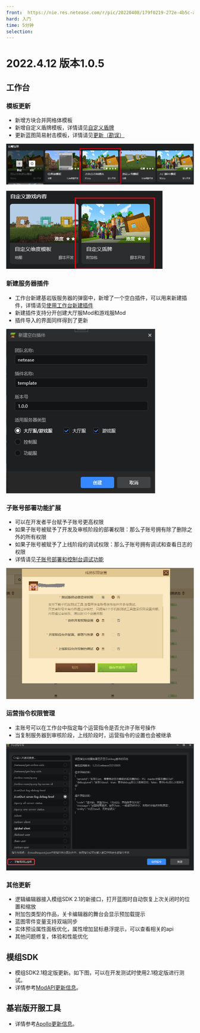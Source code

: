 ```yaml
---
front: 	https://nie.res.netease.com/r/pic/20220408/179f0219-272e-4b5c-a2e1-648d9aaa9de8.png
hard: 入门
time: 5分钟
selection: 
---
```


# 2022.4.12 版本1.0.5

## 工作台

### 模板更新

- 新增方块合并网格体模板
- 新增自定义盾牌模板，详情请见[自定义盾牌](../../20-玩法开发/15-自定义游戏内容/1-自定义物品/8-自定义盾牌.md)
- 更新蓝图简易射击模板，详情请见[更新（勘误）](../../20-玩法开发/12-可视化编程/30-新版示例教程（视频）/07-制作简易射击附加包（视频）/00.md)

![image-20220411160151282](./images/image-20220411160151282.png)

![image-20220411160125757](./images/image-20220411160125757.png)

### 新建服务器插件

- 工作台新建基岩版服务器的弹窗中，新增了一个空白插件，可以用来新建插件，详情请见[使用工作台新建插件](../../27-网络游戏/课程5：插件教学/第0节：使用工作台新建插件.md)
- 新建插件支持分开创建大厅服Mod和游戏服Mod
- 插件导入的界面同样得到了更新

![image-20220411162138314](./images/image-20220411162138314.png)

### 子账号部署功能扩展

- 可以在开发者平台赋予子账号更高权限
- 如果子账号被赋予了开发及审核阶段的部署权限：那么子账号拥有除了删除之外的所有权限
- 如果子账号被赋予了上线阶段的调试权限：那么子账号拥有调试和查看日志的权限
- 详情请见[子账号部署和控制台调试功能](../../27-网络游戏/课程7：开发技巧/第4节：子账号部署和控制台调试功能.md)

![image-20220411204613763](./images/image-20220411204613763.png)

### 运营指令权限管理

- 主账号可以在工作台中指定每个运营指令是否允许子账号操作
- 当复制服务器到审核阶段，上线阶段时，运营指令的设置也会被继承

![image-20220411165439751](./images/image-20220411165439751.png)

### 其他更新

- 逻辑编辑器接入模组SDK 2.1的新接口，打开蓝图时自动恢复上次关闭时的位置和缩放
- 附加包类型的作品，关卡编辑器的舞台会显示预加载提示
- 蓝图零件变量支持双端同步
- 实体预设属性面板优化，属性增加鼠标悬浮提示，可以查看相关的api
- 其他问题修复，体验和性能优化

## 模组SDK

- 模组SDK2.1稳定版更新。如下图，可以在开发测试时使用2.1稳定版进行测试。
- 详情参考<a href="../../../mcdocs/1-ModAPI/更新信息/2.1.html" rel="noopenner">ModAPI更新信息</a>。

## 基岩版开服工具

- 详情参考<a href="../../../mcdocs/2-Apollo/0-Apollo更新信息.html" rel="noopenner">Apollo更新信息</a>。

